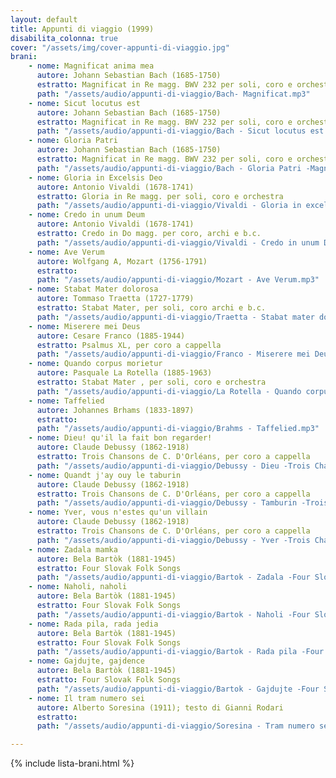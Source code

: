 ```yaml
---
layout: default
title: Appunti di viaggio (1999)
disabilita_colonna: true
cover: "/assets/img/cover-appunti-di-viaggio.jpg"
brani:
    - nome: Magnificat anima mea
      autore: Johann Sebastian Bach (1685-1750)
      estratto: Magnificat in Re magg. BWV 232 per soli, coro e orchestra
      path: "/assets/audio/appunti-di-viaggio/Bach- Magnificat.mp3"
    - nome: Sicut locutus est
      autore: Johann Sebastian Bach (1685-1750)
      estratto: Magnificat in Re magg. BWV 232 per soli, coro e orchestra
      path: "/assets/audio/appunti-di-viaggio/Bach - Sicut locutus est -Magnificat.mp3"
    - nome: Gloria Patri
      autore: Johann Sebastian Bach (1685-1750)
      estratto: Magnificat in Re magg. BWV 232 per soli, coro e orchestra
      path: "/assets/audio/appunti-di-viaggio/Bach - Gloria Patri -Magnificat.mp3"
    - nome: Gloria in Excelsis Deo
      autore: Antonio Vivaldi (1678-1741) 
      estratto: Gloria in Re magg. per soli, coro e orchestra
      path: "/assets/audio/appunti-di-viaggio/Vivaldi - Gloria in excelsis Deo.mp3"
    - nome: Credo in unum Deum
      autore: Antonio Vivaldi (1678-1741) 
      estratto: Credo in Do magg. per coro, archi e b.c.
      path: "/assets/audio/appunti-di-viaggio/Vivaldi - Credo in unum Deum -Gloria.mp3"
    - nome: Ave Verum
      autore: Wolfgang A, Mozart (1756-1791)
      estratto:
      path: "/assets/audio/appunti-di-viaggio/Mozart - Ave Verum.mp3"
    - nome: Stabat Mater dolorosa
      autore: Tommaso Traetta (1727-1779)
      estratto: Stabat Mater, per soli, coro archi e b.c.
      path: "/assets/audio/appunti-di-viaggio/Traetta - Stabat mater dolorosa.mp3"
    - nome: Miserere mei Deus
      autore: Cesare Franco (1885-1944)
      estratto: Psalmus XL, per coro a cappella
      path: "/assets/audio/appunti-di-viaggio/Franco - Miserere mei Deus.mp3"
    - nome: Quando corpus morietur
      autore: Pasquale La Rotella (1885-1963)
      estratto: Stabat Mater , per soli, coro e orchestra
      path: "/assets/audio/appunti-di-viaggio/La Rotella - Quando corpus morietur.mp3"
    - nome: Taffelied 
      autore: Johannes Brhams (1833-1897)
      estratto: 
      path: "/assets/audio/appunti-di-viaggio/Brahms - Taffelied.mp3"
    - nome: Dieu! qu'il la fait bon regarder!
      autore: Claude Debussy (1862-1918)
      estratto: Trois Chansons de C. D'Orléans, per coro a cappella
      path: "/assets/audio/appunti-di-viaggio/Debussy - Dieu -Trois Chansons.mp3"
    - nome: Quandt j'ay ouy le taburin
      autore: Claude Debussy (1862-1918)
      estratto: Trois Chansons de C. D'Orléans, per coro a cappella
      path: "/assets/audio/appunti-di-viaggio/Debussy - Tamburin -Trois Chansons.mp3"
    - nome: Yver, vous n'estes qu'un villain
      autore: Claude Debussy (1862-1918)
      estratto: Trois Chansons de C. D'Orléans, per coro a cappella
      path: "/assets/audio/appunti-di-viaggio/Debussy - Yver -Trois Chansons.mp3"
    - nome: Zadala mamka
      autore: Bela Bartòk (1881-1945)
      estratto: Four Slovak Folk Songs
      path: "/assets/audio/appunti-di-viaggio/Bartok - Zadala -Four Slovak Folk Songs.mp3"
    - nome: Naholi, naholi
      autore: Bela Bartòk (1881-1945)
      estratto: Four Slovak Folk Songs
      path: "/assets/audio/appunti-di-viaggio/Bartok - Naholi -Four Slovak Folk Songs.mp3"
    - nome: Rada pila, rada jedia
      autore: Bela Bartòk (1881-1945)
      estratto: Four Slovak Folk Songs
      path: "/assets/audio/appunti-di-viaggio/Bartok - Rada pila -Four Slovak Folk Songs.mp3"
    - nome: Gajdujte, gajdence
      autore: Bela Bartòk (1881-1945)
      estratto: Four Slovak Folk Songs
      path: "/assets/audio/appunti-di-viaggio/Bartok - Gajdujte -Four Slovak Folk Songs.mp3"
    - nome: Il tram numero sei
      autore: Alberto Soresina (1911); testo di Gianni Rodari
      estratto:
      path: "/assets/audio/appunti-di-viaggio/Soresina - Tram numero sei.mp3"

---
```

{% include lista-brani.html %}

